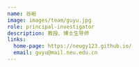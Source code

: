 ```yaml
---
name: 谷峪
image: images/team/guyu.jpg
role: principal-investigator
description: 教授、博士生导师
links:
  home-page: https://neugy123.github.io/
  email: guyu@mail.neu.edu.cn
---
```

